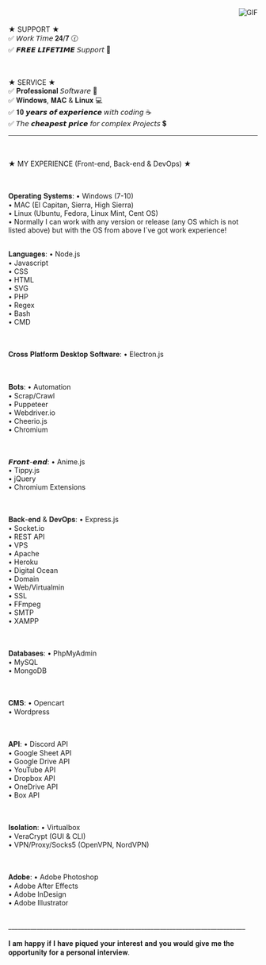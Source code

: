 

<img align="right" alt="GIF" src="https://media.giphy.com/media/f3iwJFOVOwuy7K6FFw/giphy.gif" />

<br />
<br />
★ SUPPORT ★
<br />✅ 𝘞𝘰𝘳𝘬 𝘛𝘪𝘮𝘦 𝟐𝟒/𝟕 🕜<br />
✅ 𝙁𝙍𝙀𝙀 𝙇𝙄𝙁𝙀𝙏𝙄𝙈𝙀 𝘚𝘶𝘱𝘱𝘰𝘳𝘵 💭<br />


<br /><br />★ SERVICE ★
<br />✅ 𝐏𝐫𝐨𝐟𝐞𝐬𝐬𝐢𝐨𝐧𝐚𝐥 𝘚𝘰𝘧𝘵𝘸𝘢𝘳𝘦 🤖<br />
✅ 𝐖𝐢𝐧𝐝𝐨𝐰𝐬, 𝐌𝐀𝐂 & 𝐋𝐢𝐧𝐮𝐱 💻<br />
✅ 𝟏𝟎 𝙮𝙚𝙖𝙧𝙨 𝙤𝙛 𝙚𝙭𝙥𝙚𝙧𝙞𝙚𝙣𝙘𝙚 𝘸𝘪𝘵𝘩 𝘤𝘰𝘥𝘪𝘯𝘨 ☕<br />
✅ 𝘛𝘩𝘦 𝙘𝙝𝙚𝙖𝙥𝙚𝙨𝙩 𝙥𝙧𝙞𝙘𝙚 𝘧𝘰𝘳 𝘤𝘰𝘮𝘱𝘭𝘦𝘹 𝘗𝘳𝘰𝘫𝘦𝘤𝘵𝘴 💲<br />



___________________________________________________________________________



<br /><br />★ MY EXPERIENCE (Front-end, Back-end & DevOps) ★



<br /><br />𝐎𝐩𝐞𝐫𝐚𝐭𝐢𝐧𝐠 𝐒𝐲𝐬𝐭𝐞𝐦𝐬:
• Windows (7-10)<br />
• MAC (El Capitan, Sierra, High Sierra)<br />
• Linux (Ubuntu, Fedora, Linux Mint, Cent OS)<br />
• Normally I can work with any version or release (any OS which is not listed above) but with the OS from above I´ve got work experience!<br />

<br />𝐋𝐚𝐧𝐠𝐮𝐚𝐠𝐞𝐬:
• Node.js<br />
• Javascript<br />
• CSS<br />
• HTML<br />
• SVG<br />
• PHP<br />
• Regex<br />
• Bash<br />
• CMD<br />

<br /><br />𝐂𝐫𝐨𝐬𝐬 𝐏𝐥𝐚𝐭𝐟𝐨𝐫𝐦 𝐃𝐞𝐬𝐤𝐭𝐨𝐩 𝐒𝐨𝐟𝐭𝐰𝐚𝐫𝐞:
• Electron.js<br />

<br /><br />𝐁𝐨𝐭𝐬:
• Automation<br />
• Scrap/Crawl<br />
• Puppeteer<br />
• Webdriver.io<br />
• Cheerio.js<br />
• Chromium<br />

<br /><br />𝙁𝙧𝙤𝙣𝙩-𝙚𝙣𝙙:
• Anime.js<br />
• Tippy.js<br />
• jQuery<br />
• Chromium Extensions<br />

<br /><br />𝐁𝐚𝐜𝐤-𝐞𝐧𝐝 & 𝐃𝐞𝐯𝐎𝐩𝐬:
• Express.js<br />
• Socket.io<br />
• REST API<br />
• VPS<br />
• Apache<br />
• Heroku<br />
• Digital Ocean<br />
• Domain<br />
• Web/Virtualmin<br />
• SSL<br />
• FFmpeg<br />
• SMTP<br />
• XAMPP<br />

<br /><br />𝐃𝐚𝐭𝐚𝐛𝐚𝐬𝐞𝐬:
• PhpMyAdmin<br />
• MySQL<br />
• MongoDB<br />

<br /><br />𝐂𝐌𝐒:
• Opencart<br />
• Wordpress<br />

<br /><br />𝐀𝐏𝐈:
• Discord API<br />
• Google Sheet API<br />
• Google Drive API<br />
• YouTube API<br />
• Dropbox API<br />
• OneDrive API<br />
• Box API<br />

<br /><br />𝐈𝐬𝐨𝐥𝐚𝐭𝐢𝐨𝐧:
• Virtualbox<br />
• VeraCrypt (GUI & CLI)<br />
• VPN/Proxy/Socks5 (OpenVPN, NordVPN)<br />

<br /><br />𝐀𝐝𝐨𝐛𝐞:
• Adobe Photoshop<br />
• Adobe After Effects<br />
• Adobe InDesign<br />
• Adobe Illustrator<br />

<br />
___________________________________________________________________________
<br /><br />
𝐈 𝐚𝐦 𝐡𝐚𝐩𝐩𝐲 𝐢𝐟 𝐈 𝐡𝐚𝐯𝐞 𝐩𝐢𝐪𝐮𝐞𝐝 𝐲𝐨𝐮𝐫 𝐢𝐧𝐭𝐞𝐫𝐞𝐬𝐭 𝐚𝐧𝐝 𝐲𝐨𝐮 𝐰𝐨𝐮𝐥𝐝 𝐠𝐢𝐯𝐞 𝐦𝐞 𝐭𝐡𝐞 𝐨𝐩𝐩𝐨𝐫𝐭𝐮𝐧𝐢𝐭𝐲 𝐟𝐨𝐫 𝐚 𝐩𝐞𝐫𝐬𝐨𝐧𝐚𝐥 𝐢𝐧𝐭𝐞𝐫𝐯𝐢𝐞𝐰.
